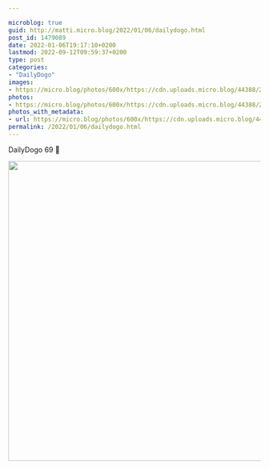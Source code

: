 ```yaml
---

microblog: true
guid: http://matti.micro.blog/2022/01/06/dailydogo.html
post_id: 1479089
date: 2022-01-06T19:17:10+0200
lastmod: 2022-09-12T09:59:37+0200
type: post
categories:
- "DailyDogo"
images:
- https://micro.blog/photos/600x/https://cdn.uploads.micro.blog/44388/2022/3695f913c1.jpg
photos:
- https://micro.blog/photos/600x/https://cdn.uploads.micro.blog/44388/2022/3695f913c1.jpg
photos_with_metadata:
- url: https://micro.blog/photos/600x/https://cdn.uploads.micro.blog/44388/2022/3695f913c1.jpg
permalink: /2022/01/06/dailydogo.html
---
```

DailyDogo 69 🐶

<img src="/media/uploads/2022/3695f913c1.jpg" width="600" height="600" alt="" />
